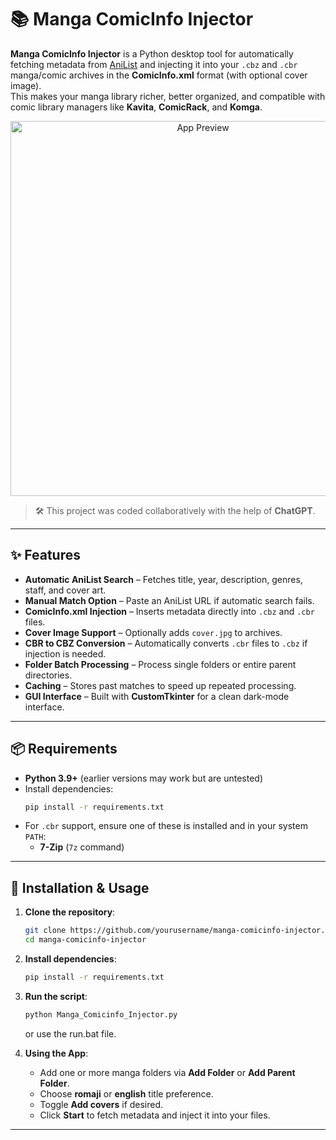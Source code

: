 # 📚 Manga ComicInfo Injector

**Manga ComicInfo Injector** is a Python desktop tool for automatically fetching metadata from [AniList](https://anilist.co/) and injecting it into your `.cbz` and `.cbr` manga/comic archives in the **ComicInfo.xml** format (with optional cover image).  
This makes your manga library richer, better organized, and compatible with comic library managers like **Kavita**, **ComicRack**, and **Komga**.

<p align="center">
  <img src="https://i.imgur.com/ChWNn1v.jpeg" alt="App Preview" width="600">
</p>

> 🛠 This project was coded collaboratively with the help of **ChatGPT**.

---

## ✨ Features

- **Automatic AniList Search** – Fetches title, year, description, genres, staff, and cover art.  
- **Manual Match Option** – Paste an AniList URL if automatic search fails.  
- **ComicInfo.xml Injection** – Inserts metadata directly into `.cbz` and `.cbr` files.  
- **Cover Image Support** – Optionally adds `cover.jpg` to archives.  
- **CBR to CBZ Conversion** – Automatically converts `.cbr` files to `.cbz` if injection is needed.  
- **Folder Batch Processing** – Process single folders or entire parent directories.  
- **Caching** – Stores past matches to speed up repeated processing.  
- **GUI Interface** – Built with **CustomTkinter** for a clean dark-mode interface.

---

## 📦 Requirements

- **Python 3.9+** (earlier versions may work but are untested)  
- Install dependencies:
  ```bash
  pip install -r requirements.txt
  ```
- For `.cbr` support, ensure one of these is installed and in your system `PATH`:
  - **7-Zip** (`7z` command)

---

## 🚀 Installation & Usage

1. **Clone the repository**:
   ```bash
   git clone https://github.com/yourusername/manga-comicinfo-injector.git
   cd manga-comicinfo-injector
   ```

2. **Install dependencies**:
   ```bash
   pip install -r requirements.txt
   ```

3. **Run the script**:
   ```bash
   python Manga_Comicinfo_Injector.py
   ```
   or use the run.bat file.

4. **Using the App**:
   - Add one or more manga folders via **Add Folder** or **Add Parent Folder**.
   - Choose **romaji** or **english** title preference.
   - Toggle **Add covers** if desired.
   - Click **Start** to fetch metadata and inject it into your files.

---
